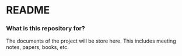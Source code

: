 # README #

### What is this repository for? ###

The documents of the project will be store here. This includes meeting notes, papers, books, etc. 
